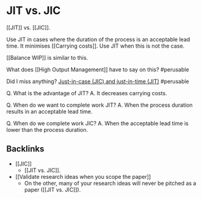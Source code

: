 # JIT vs. JIC
[[JIT]] vs. [[JIC]].

Use JIT in cases where the duration of the process is an acceptable lead time. It minimises [[Carrying costs]]. Use JIT when this is not the case.

[[Balance WIP]] is similar to this.

What does [[High Output Management]] have to say on this? #perusable

Did I miss anything? [Just-in-case (JIC) and just-in-time (JIT)](http://textbook.stpauls.br/Business_Textbook/Operations_management_student/page_142.htm) #perusable

Q. What is the advantage of JIT?
A. It decreases carrying costs.

Q. When do we want to complete work JIT?
A. When the process duration results in an acceptable lead time.

Q. When do we complete work JIC?
A. When the acceptable lead time is lower than the process duration.

## Backlinks
* [[JIC]]
	* [[JIT vs. JIC]].
* [[Validate research ideas when you scope the paper]]
	* On the other, many of your research ideas will never be pitched as a paper ([[JIT vs. JIC]]).

<!-- {BearID:D873D7FA-9B9A-4FF9-A787-AEEF237AEF38-469-000005446F1D9DE0} -->
